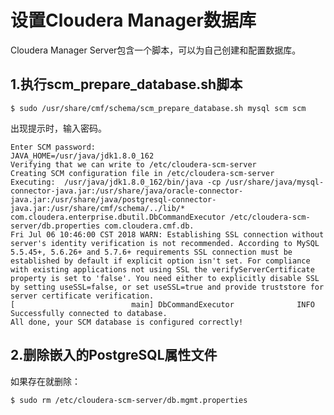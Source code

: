 设置Cloudera Manager数据库
================================================================================
Cloudera Manager Server包含一个脚本，可以为自己创建和配置数据库。

## 1.执行scm_prepare_database.sh脚本
```shell
$ sudo /usr/share/cmf/schema/scm_prepare_database.sh mysql scm scm
```
出现提示时，输入密码。
```
Enter SCM password: 
JAVA_HOME=/usr/java/jdk1.8.0_162
Verifying that we can write to /etc/cloudera-scm-server
Creating SCM configuration file in /etc/cloudera-scm-server
Executing:  /usr/java/jdk1.8.0_162/bin/java -cp /usr/share/java/mysql-connector-java.jar:/usr/share/java/oracle-connector-java.jar:/usr/share/java/postgresql-connector-java.jar:/usr/share/cmf/schema/../lib/* com.cloudera.enterprise.dbutil.DbCommandExecutor /etc/cloudera-scm-server/db.properties com.cloudera.cmf.db.
Fri Jul 06 10:46:00 CST 2018 WARN: Establishing SSL connection without server's identity verification is not recommended. According to MySQL 5.5.45+, 5.6.26+ and 5.7.6+ requirements SSL connection must be established by default if explicit option isn't set. For compliance with existing applications not using SSL the verifyServerCertificate property is set to 'false'. You need either to explicitly disable SSL by setting useSSL=false, or set useSSL=true and provide truststore for server certificate verification.
[                          main] DbCommandExecutor              INFO  Successfully connected to database.
All done, your SCM database is configured correctly!
```


## 2.删除嵌入的PostgreSQL属性文件
如果存在就删除：
```shell
$ sudo rm /etc/cloudera-scm-server/db.mgmt.properties
```
